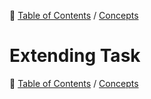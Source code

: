 🔖 [Table of Contents](../README.md) / [Concepts](README.md)

# Extending Task

🔖 [Table of Contents](../README.md) / [Concepts](README.md)

